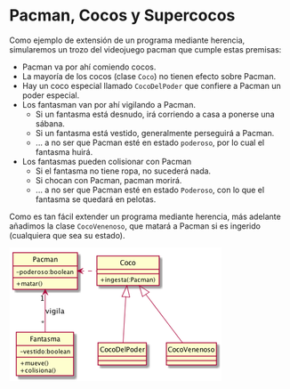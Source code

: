 # Pacman, Cocos y Supercocos

Como ejemplo de extensión de un programa mediante herencia, simularemos un trozo del videojuego pacman que cumple estas premisas:

* Pacman va por ahí comiendo cocos.
* La mayoría de los cocos (clase `Coco`) no tienen efecto sobre Pacman.
* Hay un coco especial llamado `CocoDelPoder` que confiere a Pacman un poder especial.
* Los fantasman van por ahí vigilando a Pacman.
    * Si un fantasma está desnudo, irá corriendo a casa a ponerse una sábana.
    * Si un fantasma está vestido, generalmente perseguirá a Pacman.
    * ... a no ser que Pacman esté en estado `poderoso`, por lo cual el fantasma huirá.
* Los fantasmas pueden colisionar con Pacman
    * Si el fantasma no tiene ropa, no sucederá nada.
    * Si chocan con Pacman, pacman morirá.
    * ... a no ser que Pacman esté en estado `Poderoso`, con lo que el fantasma se quedará en pelotas.

Como es tan fácil extender un programa mediante herencia, más adelante añadimos la clase `CocoVenenoso`, que matará a Pacman si es ingerido (cualquiera que sea su estado).

![](uml.png)
